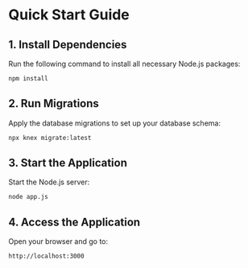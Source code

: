 # Quick Start Guide

## 1. Install Dependencies

Run the following command to install all necessary Node.js packages:

```bash
npm install
```

## 2. Run Migrations

Apply the database migrations to set up your database schema:

```bash
npx knex migrate:latest
```

## 3. Start the Application

Start the Node.js server:

```bash
node app.js
```

## 4. Access the Application

Open your browser and go to:

```
http://localhost:3000
```